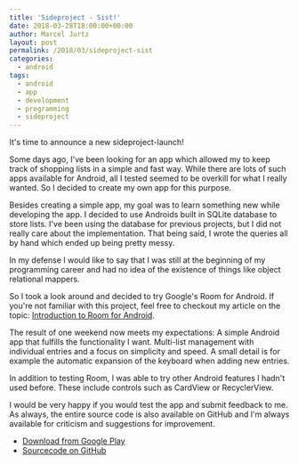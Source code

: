 ```yaml
---
title: 'Sideproject - Sist!'
date: 2018-03-28T18:00:00+00:00
author: Marcel Jurtz
layout: post
permalink: /2018/03/sideproject-sist
categories:
  - android
tags:
  - android
  - app
  - development
  - programming
  - sideproject
---
```


It's time to announce a new sideproject-launch!

Some days ago, I've been looking for an app which allowed my to keep track of shopping lists in a simple and fast way. While there are lots of such apps available for Android, all I tested seemed to be overkill for what I really wanted. So I decided to create my own app for this purpose.

Besides creating a simple app, my goal was to learn something new while developing the app. I decided to use Androids built in SQLite database to store lists. I've been using the database for previous projects, but I did not really care about the implementation. That being said, I wrote the queries all by hand which ended up being pretty messy.

In my defense I would like to say that I was still at the beginning of my programming career and had no idea of the existence of things like object relational mappers.

So I took a look around and decided to try Google's Room for Android. If you're not familiar with this project, feel free to checkout my article on the topic: [Introduction to Room for Android](/2018/02/introduction-to-room-for-android/).

The result of one weekend now meets my expectations: A simple Android app that fulfills the functionality I want. Multi-list management with individual entries and a focus on simplicity and speed. A small detail is for example the automatic expansion of the keyboard when adding new entries.

In addition to testing Room, I was able to try other Android features I hadn't used before. These include controls such as CardView or RecyclerView.

I would be very happy if you would test the app and submit feedback to me. As always, the entire source code is also available on GitHub and I'm always available for criticism and suggestions for improvement.

* [Download from Google Play](https://play.google.com/store/apps/details?id=com.jurtz.marcel.shoppinglist)
* [Sourcecode on GitHub](https://github.com/MarcelJurtz/ShoppingList)